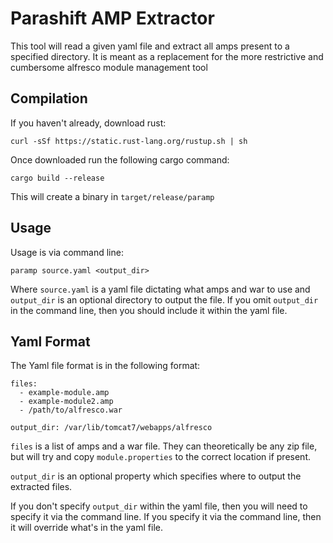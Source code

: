 # Parashift AMP Extractor

This tool will read a given yaml file and extract all amps present to a specified directory.  It is meant as a replacement for the more restrictive and cumbersome alfresco module management tool

## Compilation

If you haven't already, download rust:

```
curl -sSf https://static.rust-lang.org/rustup.sh | sh
```

Once downloaded run the following cargo command:

```
cargo build --release
```

This will create a binary in `target/release/paramp`

## Usage

Usage is via command line:

```
paramp source.yaml <output_dir>
```

Where `source.yaml` is a yaml file dictating what amps and war to use and `output_dir` is an optional directory to output the file.  If you omit `output_dir` in the command line, then you should include it within the yaml file.

## Yaml Format

The Yaml file format is in the following format:

```
files:
  - example-module.amp
  - example-module2.amp
  - /path/to/alfresco.war

output_dir: /var/lib/tomcat7/webapps/alfresco
```

`files` is a list of amps and a war file.  They can theoretically be any zip file, but will try and copy `module.properties` to the correct location if present.

`output_dir` is an optional property which specifies where to output the extracted files.

If you don't specify `output_dir` within the yaml file, then you will need to specify it via the command line.  If you specify it via the command line, then it will override what's in the yaml file.
